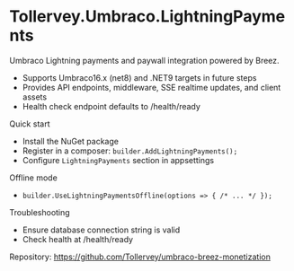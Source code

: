 # Tollervey.Umbraco.LightningPayments

Umbraco Lightning payments and paywall integration powered by Breez.

- Supports Umbraco16.x (net8) and .NET9 targets in future steps
- Provides API endpoints, middleware, SSE realtime updates, and client assets
- Health check endpoint defaults to /health/ready

Quick start
- Install the NuGet package
- Register in a composer: `builder.AddLightningPayments();`
- Configure `LightningPayments` section in appsettings

Offline mode
- `builder.UseLightningPaymentsOffline(options => { /* ... */ });`

Troubleshooting
- Ensure database connection string is valid
- Check health at /health/ready

Repository: https://github.com/Tollervey/umbraco-breez-monetization
